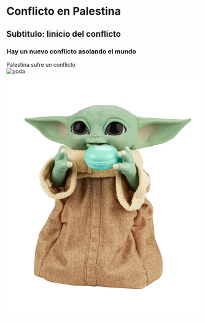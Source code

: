 # Conflicto en Palestina

## Subtitulo: Iinicio del conflicto

### Hay un nuevo conflicto asolando el mundo
Palestina sufre un conflicto  
![yoda](https://upload.wikimedia.org/wikipedia/commons/thumb/e/ed/2015-07-31_Cologne_Star_Wars_Exhibition_03.jpg/800px-2015-07-31_Cologne_Star_Wars_Exhibition_03.jpg)
![yoda](./img/baby-yoda-animatronic-22-cm-star-wars-.jpg)